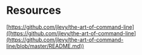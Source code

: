 # Resources

[https://github.com/jlevy/the-art-of-command-line]([https://github.com/jlevy/the-art-of-command-line](https://github.com/jlevy/the-art-of-command-line/blob/master/README.md))
